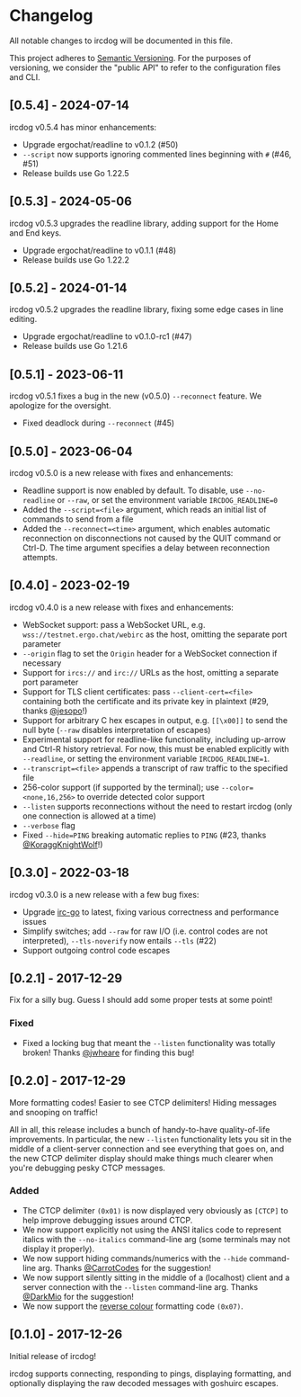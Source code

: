 # Changelog
All notable changes to ircdog will be documented in this file.

This project adheres to [Semantic Versioning](http://semver.org/). For the purposes of versioning, we consider the "public API" to refer to the configuration files and CLI.

## [0.5.4] - 2024-07-14
ircdog v0.5.4 has minor enhancements:

* Upgrade ergochat/readline to v0.1.2 (#50)
* `--script` now supports ignoring commented lines beginning with `#` (#46, #51)
* Release builds use Go 1.22.5

## [0.5.3] - 2024-05-06
ircdog v0.5.3 upgrades the readline library, adding support for the Home and End keys.

* Upgrade ergochat/readline to v0.1.1 (#48)
* Release builds use Go 1.22.2

## [0.5.2] - 2024-01-14
ircdog v0.5.2 upgrades the readline library, fixing some edge cases in line editing.

* Upgrade ergochat/readline to v0.1.0-rc1 (#47)
* Release builds use Go 1.21.6

## [0.5.1] - 2023-06-11
ircdog v0.5.1 fixes a bug in the new (v0.5.0) `--reconnect` feature. We apologize for the oversight.

* Fixed deadlock during `--reconnect` (#45)

## [0.5.0] - 2023-06-04
ircdog v0.5.0 is a new release with fixes and enhancements:

* Readline support is now enabled by default. To disable, use `--no-readline` or `--raw`, or set the environment variable `IRCDOG_READLINE=0`
* Added the `--script=<file>` argument, which reads an initial list of commands to send from a file
* Added the `--reconnect=<time>` argument, which enables automatic reconnection on disconnections not caused by the QUIT command or Ctrl-D. The time argument specifies a delay between reconnection attempts.

## [0.4.0] - 2023-02-19
ircdog v0.4.0 is a new release with fixes and enhancements:

* WebSocket support: pass a WebSocket URL, e.g. `wss://testnet.ergo.chat/webirc` as the host, omitting the separate port parameter
* `--origin` flag to set the `Origin` header for a WebSocket connection if necessary
* Support for `ircs://` and `irc://` URLs as the host, omitting a separate port parameter
* Support for TLS client certificates: pass `--client-cert=<file>` containing both the certificate and its private key in plaintext (#29, thanks [@jesopo](https://github.com/jesopo)!)
* Support for arbitrary C hex escapes in output, e.g. `[[\x00]]` to send the null byte (`--raw` disables interpretation of escapes)
* Experimental support for readline-like functionality, including up-arrow and Ctrl-R history retrieval. For now, this must be enabled explicitly with `--readline`, or setting the environment variable `IRCDOG_READLINE=1`.
* `--transcript=<file>` appends a transcript of raw traffic to the specified file
* 256-color support (if supported by the terminal); use `--color=<none,16,256>` to override detected color support
* `--listen` supports reconnections without the need to restart ircdog (only one connection is allowed at a time)
* `--verbose` flag
* Fixed `--hide=PING` breaking automatic replies to `PING` (#23, thanks [@KoraggKnightWolf](https://github.com/KoraggKnightWolf)!)

## [0.3.0] - 2022-03-18
ircdog v0.3.0 is a new release with a few bug fixes:

* Upgrade [irc-go](https://github.com/ergochat/irc-go) to latest, fixing various correctness and performance issues
* Simplify switches; add `--raw` for raw I/O (i.e. control codes are not interpreted), `--tls-noverify` now entails `--tls` (#22)
* Support outgoing control code escapes

## [0.2.1] - 2017-12-29
Fix for a silly bug. Guess I should add some proper tests at some point!

### Fixed
* Fixed a locking bug that meant the `--listen` functionality was totally broken! Thanks [@jwheare](https://github.com/jwheare) for finding this bug!


## [0.2.0] - 2017-12-29
More formatting codes! Easier to see CTCP delimiters! Hiding messages and snooping on traffic!

All in all, this release includes a bunch of handy-to-have quality-of-life improvements. In particular, the new `--listen` functionality lets you sit in the middle of a client-server connection and see everything that goes on, and the new CTCP delimiter display should make things much clearer when you're debugging pesky CTCP messages.

### Added
* The CTCP delimiter `(0x01)` is now displayed very obviously as `[CTCP]` to help improve debugging issues around CTCP.
* We now support explicitly not using the ANSI italics code to represent italics with the `--no-italics` command-line arg (some terminals may not display it properly).
* We now support hiding commands/numerics with the `--hide` command-line arg. Thanks [@CarrotCodes](https://github.com/CarrotCodes) for the suggestion!
* We now support silently sitting in the middle of a (localhost) client and a server connection with the `--listen` command-line arg. Thanks [@DarkMio](https://github.com/DarkMio) for the suggestion!
* We now support the [reverse colour](https://modern.ircdocs.horse/formatting.html#reverse-color) formatting code `(0x07)`.


## [0.1.0] - 2017-12-26
Initial release of ircdog!

ircdog supports connecting, responding to pings, displaying formatting, and optionally displaying the raw decoded messages with goshuirc escapes.
